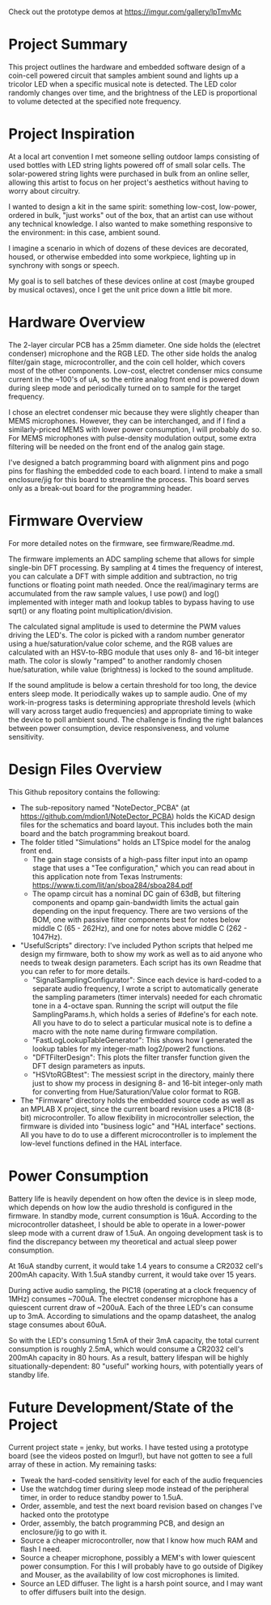 Check out the prototype demos at https://imgur.com/gallery/lpTmvMc

# Project Summary
This project outlines the hardware and embedded software design of a coin-cell powered circuit that samples ambient sound and lights up a tricolor LED when a specific musical note is detected. The LED color randomly changes over time, and the brightness of the LED is proportional to volume detected at the specified note frequency.

# Project Inspiration
At a local art convention I met someone selling outdoor lamps consisting of used bottles with LED string lights powered off of small solar cells. The solar-powered string lights were purchased in bulk from an online seller, allowing this artist to focus on her project's aesthetics without having to worry about circuitry.

I wanted to design a kit in the same spirit: something low-cost, low-power, ordered in bulk, "just works" out of the box, that an artist can use without any technical knowledge. I also wanted to make something responsive to the environment: in this case, ambient sound.

I imagine a scenario in which of dozens of these devices are decorated, housed, or otherwise embedded into some workpiece, lighting up in synchrony with songs or speech.

My goal is to sell batches of these devices online at cost (maybe grouped by musical octaves), once I get the unit price down a little bit more.

# Hardware Overview
The 2-layer circular PCB has a 25mm diameter. One side holds the (electret condenser) microphone and the RGB LED. The other side holds the analog filter/gain stage, microcontroller, and the coin cell holder, which covers most of the other components. Low-cost, electret condenser mics consume current in the ~100's of uA, so the entire analog front end is powered down during sleep mode and periodically turned on to sample for the target frequency.

I chose an electret condenser mic because they were slightly cheaper than MEMS microphones. However, they can be interchanged, and if I find a similarly-priced MEMS with lower power consumption, I will probably do so. For MEMS microphones with pulse-density modulation output, some extra filtering will be needed on the front end of the analog gain stage.

I've designed a batch programming board with alignment pins and pogo pins for flashing the embedded code to each board. I intend to make a small enclosure/jig for this board to streamline the process. This board serves only as a break-out board for the programming header.

# Firmware Overview
For more detailed notes on the firmware, see firmware/Readme.md.

The firmware implements an ADC sampling scheme that allows for simple single-bin DFT processing. By sampling at 4 times the frequency of interest, you can calculate a DFT with simple addition and subtraction, no trig functions or floating point math needed. Once the real/imaginary terms are accumulated from the raw sample values, I use pow() and log() implemented with integer math and lookup tables to bypass having to use sqrt() or any floating point multiplication/division.

The calculated signal amplitude is used to determine the PWM values driving the LED's. The color is picked with a random number generator using a hue/saturation/value color scheme, and the RGB values are calculated with an HSV-to-RBG module that uses only 8- and 16-bit integer math. The color is slowly "ramped" to another randomly chosen hue/saturation, while value (brightness) is locked to the sound amplitude.

If the sound amplitude is below a certain threshold for too long, the device enters sleep mode. It periodically wakes up to sample audio. One of my work-in-progress tasks is determining appropriate threshold levels (which will vary across target audio frequencies) and appropriate timing to wake the device to poll ambient sound. The challenge is finding the right balances between power consumption, device responsiveness, and volume sensitivity.

# Design Files Overview 
This Github repository contains the following:
- The sub-repository named "NoteDector_PCBA" (at https://github.com/mdion1/NoteDector_PCBA) holds the KiCAD design files for the schematics and board layout. This includes both the main board and the batch programming breakout board.
- The folder titled "Simulations" holds an LTSpice model for the analog front end.
	- The gain stage consists of a high-pass filter input into an opamp stage that uses a "Tee configuration," which you can read about in this application note from Texas Instruments: https://www.ti.com/lit/an/sboa284/sboa284.pdf
	- The opamp circuit has a nominal DC gain of 63dB, but filtering components and opamp gain-bandwidth limits the actual gain depending on the input frequency. There are two versions of the BOM, one with passive filter components best for notes below middle C (65 - 262Hz), and one for notes above middle C (262 - 1047Hz).
- "UsefulScripts" directory: I've included Python scripts that helped me design my firmware, both to show my work as well as to aid anyone who needs to tweak design parameters. Each script has its own Readme that you can refer to for more details.
	- "SignalSamplingConfigurator": Since each device is hard-coded to a separate audio frequency, I wrote a script to automatically generate the sampling parameters (timer intervals) needed for each chromatic tone in a 4-octave span. Running the script will output the file SamplingParams.h, which holds a series of #define's for each note. All you have to do to select a particular musical note is to define a macro with the note name during firmware compilation.
	- "FastLogLookupTableGenerator": This shows how I generated the lookup tables for my integer-math log2/power2 functions.
	- "DFTFilterDesign": This plots the filter transfer function given the DFT design parameters as inputs.
	- "HSVtoRGBtest": The messiest script in the directory, mainly there just to show my process in designing 8- and 16-bit integer-only math for converting from Hue/Saturation/Value color format to RGB.
- The "Firmware" directory holds the embedded source code as well as an MPLAB X project, since the current board revision uses a PIC18 (8-bit) microcontroller. To allow flexibility in microcontroller selection, the firmware is divided into "business logic" and "HAL interface" sections. All you have to do to use a different microcontroller is to implement the low-level functions defined in the HAL interface.

# Power Consumption
Battery life is heavily dependent on how often the device is in sleep mode, which depends on how low the audio threshold is configured in the firmware. In standby mode, current consumption is 16uA. According to the microcontroller datasheet, I should be able to operate in a lower-power sleep mode with a current draw of 1.5uA. An ongoing development task is to find the discrepancy between my theoretical and actual sleep power consumption.

At 16uA standby current, it would take 1.4 years to consume a CR2032 cell's 200mAh capacity. With 1.5uA standby current, it would take over 15 years.

During active audio sampling, the PIC18 (operating at a clock frequency of 1MHz) consumes ~700uA. The electret condenser microphone has a quiescent current draw of ~200uA. Each of the three LED's can consume up to 3mA. According to simulations and the opamp datasheet, the analog stage consumes about 60uA.

So with the LED's consuming 1.5mA of their 3mA capacity, the total current consumption is roughly 2.5mA, which would consume a CR2032 cell's 200mAh capacity in 80 hours. As a result, battery lifespan will be highly situationally-dependent: 80 "useful" working hours, with potentially years of standby life.

# Future Development/State of the Project
Current project state = jenky, but works. I have tested using a prototype board (see the videos posted on Imgur!), but have not gotten to see a full array of these in action. My remaining tasks:

- Tweak the hard-coded sensitivity level for each of the audio frequencies
- Use the watchdog timer during sleep mode instead of the peripheral timer, in order to reduce standby power to 1.5uA.
- Order, assemble, and test the next board revision based on changes I've hacked onto the prototype
- Order, assembly, the batch programming PCB, and design an enclosure/jig to go with it.
- Source a cheaper microcontroller, now that I know how much RAM and flash I need.
- Source a cheaper microphone, possibly a MEM's with lower quiescent power consumption. For this I will probably have to go outside of Digikey and Mouser, as the availability of low cost microphones is limited.
- Source an LED diffuser. The light is a harsh point source, and I may want to offer diffusers built into the design.